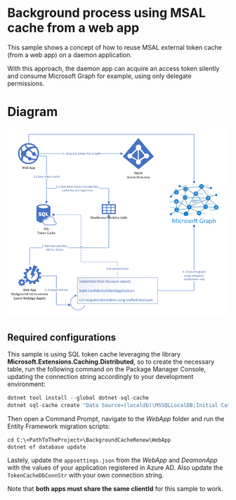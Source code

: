 # Background process using MSAL cache from a web app

This sample shows a concept of how to reuse MSAL external token cache (from a web app) on a daemon application. 

With this approach, the daemon app can acquire an access token silently and consume Microsoft Graph for example, using only delegate permissions.

# Diagram

![Overview](./diagram.png)

## Required configurations

This sample is using SQL token cache leveraging the library **Microsoft.Extensions.Caching.Distributed**, so to create the necessary table, run the following command on the Package Manager Console, updating the connection string accordingly to your development environment:

```c#
dotnet tool install --global dotnet-sql-cache
dotnet sql-cache create "Data Source=(localdb)\MSSQLLocalDB;Initial Catalog=MY_TOKEN_CACHE_DATABASE;Integrated Security=True;" dbo TokenCache
```

Then open a Command Prompt, navigate to the *WebApp* folder and run the Entity Framework migration scripts:

```ph
cd C:\<PathToTheProject>\BackgroundCacheRenew\WebApp
dotnet ef database update
```

Lastely, update the `appsettings.json` from the *WebApp* and *DeamonApp* with the values of your application registered in Azure AD. Also update the `TokenCacheDbConnStr` with your own connection string.

Note that **both apps must share the same clientId** for this sample to work.

